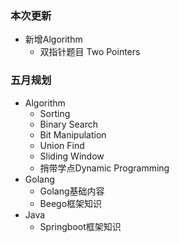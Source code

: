 ### 本次更新

- 新增Algorithm
  - 双指针题目 Two Pointers



### 五月规划

- Algorithm
  - Sorting
  - Binary Search
  - Bit Manipulation
  - Union Find
  - Sliding Window
  - 捎带学点Dynamic Programming
- Golang
  - Golang基础内容
  - Beego框架知识
- Java
  - Springboot框架知识